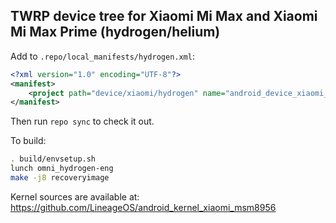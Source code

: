 ## TWRP device tree for Xiaomi Mi Max and Xiaomi Mi Max Prime (hydrogen/helium)

Add to `.repo/local_manifests/hydrogen.xml`:

```xml
<?xml version="1.0" encoding="UTF-8"?>
<manifest>
	<project path="device/xiaomi/hydrogen" name="android_device_xiaomi_hydrogen" remote="TeamWin" revision="android-7.1" />
</manifest>
```

Then run `repo sync` to check it out.

To build:

```sh
. build/envsetup.sh
lunch omni_hydrogen-eng
make -j8 recoveryimage
```

Kernel sources are available at: https://github.com/LineageOS/android_kernel_xiaomi_msm8956
